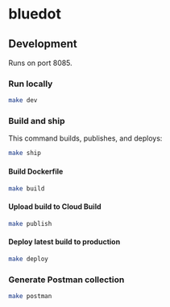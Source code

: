 # bluedot

## Development

Runs on port 8085.

### Run locally

```sh
make dev
```

### Build and ship

This command builds, publishes, and deploys:

```sh
make ship
```

#### Build Dockerfile

```sh
make build
```

#### Upload build to Cloud Build

```sh
make publish
```

#### Deploy latest build to production

```sh
make deploy
```

### Generate Postman collection

```sh
make postman
```
